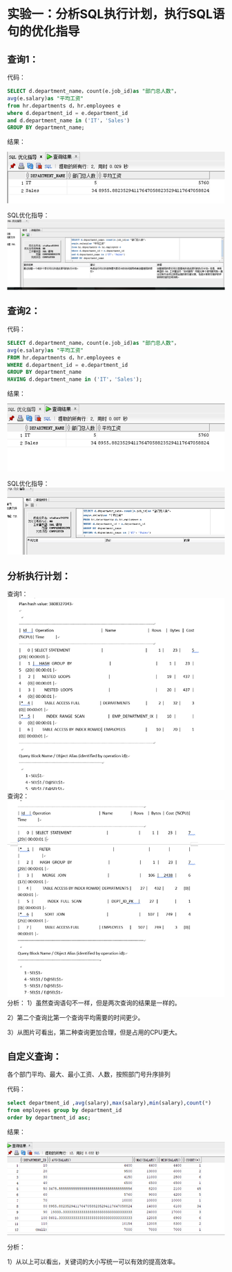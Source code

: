 
# 实验一：分析SQL执行计划，执行SQL语句的优化指导

## 查询1：
代码：
```SQL
SELECT d.department_name，count(e.job_id)as "部门总人数"，
avg(e.salary)as "平均工资"
from hr.departments d，hr.employees e
where d.department_id = e.department_id
and d.department_name in ('IT'，'Sales')
GROUP BY department_name;
```

结果：

![查询1](https://github.com/ybyhy/Oracle/blob/master/1.png)

SQL优化指导：
![优化指导1](https://github.com/ybyhy/Oracle/blob/master/3.png)


## 查询2：
代码：
```SQL
SELECT d.department_name，count(e.job_id)as "部门总人数"，
avg(e.salary)as "平均工资"
FROM hr.departments d，hr.employees e
WHERE d.department_id = e.department_id
GROUP BY department_name
HAVING d.department_name in ('IT'，'Sales');
```

结果：

![查询2](https://github.com/ybyhy/Oracle/blob/master/2.png)

SQL优化指导：
![优化指导2](https://github.com/ybyhy/Oracle/blob/master/4.png)


## 分析执行计划：
查询1：
![执行计划1](https://github.com/ybyhy/Oracle/blob/master/6.png)
查询2：
![执行计划2](https://github.com/ybyhy/Oracle/blob/master/7.png)
分析：
1）虽然查询语句不一样，但是两次查询的结果是一样的。

2）第二个查询比第一个查询平均需要的时间更少。

3）从图片可看出，第二种查询更加合理，但是占用的CPU更大。


## 自定义查询：
各个部门平均、最大、最小工资、人数，按照部门号升序排列

代码：
```SQL
select department_id ,avg(salary),max(salary),min(salary),count(*) 
from employees group by department_id 
order by department_id asc;
```

结果：

![查询3](https://github.com/ybyhy/Oracle/blob/master/5.png)

分析：

1）从以上可以看出，关键词的大小写统一可以有效的提高效率。
